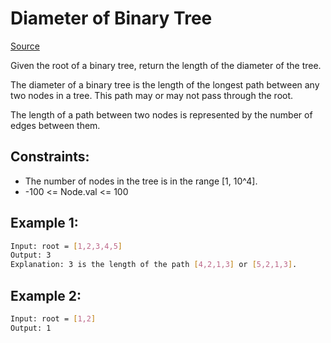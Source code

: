 # Diameter of Binary Tree
[Source](https://leetcode.com/problems/diameter-of-binary-tree/)

Given the root of a binary tree, return the length of the diameter of the tree.

The diameter of a binary tree is the length of the longest path between any two nodes in a tree. This path may or may not pass through the root.

The length of a path between two nodes is represented by the number of edges between them.

## Constraints:

 - The number of nodes in the tree is in the range [1, 10^4].
 - -100 <= Node.val <= 100

## Example 1:
```sh
Input: root = [1,2,3,4,5]
Output: 3
Explanation: 3 is the length of the path [4,2,1,3] or [5,2,1,3].
```

## Example 2:
```sh
Input: root = [1,2]
Output: 1
```
